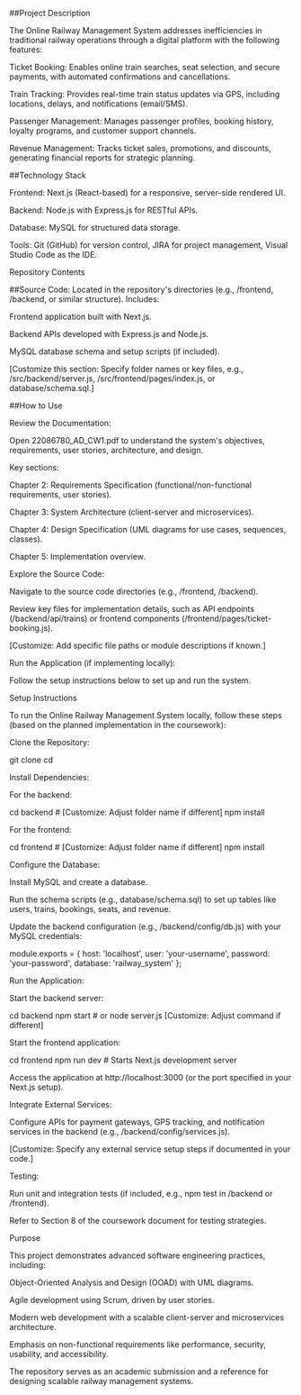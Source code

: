 ##Project Description

The Online Railway Management System addresses inefficiencies in traditional railway operations through a digital platform with the following features:





Ticket Booking: Enables online train searches, seat selection, and secure payments, with automated confirmations and cancellations.



Train Tracking: Provides real-time train status updates via GPS, including locations, delays, and notifications (email/SMS).



Passenger Management: Manages passenger profiles, booking history, loyalty programs, and customer support channels.



Revenue Management: Tracks ticket sales, promotions, and discounts, generating financial reports for strategic planning.

##Technology Stack





Frontend: Next.js (React-based) for a responsive, server-side rendered UI.



Backend: Node.js with Express.js for RESTful APIs.



Database: MySQL for structured data storage.



Tools: Git (GitHub) for version control, JIRA for project management, Visual Studio Code as the IDE.

Repository Contents





##Source Code: Located in the repository's directories (e.g., /frontend, /backend, or similar structure). Includes:





Frontend application built with Next.js.



Backend APIs developed with Express.js and Node.js.



MySQL database schema and setup scripts (if included).



[Customize this section: Specify folder names or key files, e.g., /src/backend/server.js, /src/frontend/pages/index.js, or database/schema.sql.]

##How to Use





Review the Documentation:





Open 22086780_AD_CW1.pdf to understand the system's objectives, requirements, user stories, architecture, and design.



Key sections:





Chapter 2: Requirements Specification (functional/non-functional requirements, user stories).



Chapter 3: System Architecture (client-server and microservices).



Chapter 4: Design Specification (UML diagrams for use cases, sequences, classes).



Chapter 5: Implementation overview.



Explore the Source Code:





Navigate to the source code directories (e.g., /frontend, /backend).



Review key files for implementation details, such as API endpoints (/backend/api/trains) or frontend components (/frontend/pages/ticket-booking.js).



[Customize: Add specific file paths or module descriptions if known.]



Run the Application (if implementing locally):





Follow the setup instructions below to set up and run the system.

Setup Instructions

To run the Online Railway Management System locally, follow these steps (based on the planned implementation in the coursework):





Clone the Repository:

git clone <your-repository-url>
cd <repository-name>



Install Dependencies:





For the backend:

cd backend  # [Customize: Adjust folder name if different]
npm install



For the frontend:

cd frontend  # [Customize: Adjust folder name if different]
npm install



Configure the Database:





Install MySQL and create a database.



Run the schema scripts (e.g., database/schema.sql) to set up tables like users, trains, bookings, seats, and revenue.



Update the backend configuration (e.g., /backend/config/db.js) with your MySQL credentials:

module.exports = {
  host: 'localhost',
  user: 'your-username',
  password: 'your-password',
  database: 'railway_system'
};



Run the Application:





Start the backend server:

cd backend
npm start  # or node server.js [Customize: Adjust command if different]



Start the frontend application:

cd frontend
npm run dev  # Starts Next.js development server



Access the application at http://localhost:3000 (or the port specified in your Next.js setup).



Integrate External Services:





Configure APIs for payment gateways, GPS tracking, and notification services in the backend (e.g., /backend/config/services.js).



[Customize: Specify any external service setup steps if documented in your code.]



Testing:





Run unit and integration tests (if included, e.g., npm test in /backend or /frontend).



Refer to Section 8 of the coursework document for testing strategies.

Purpose

This project demonstrates advanced software engineering practices, including:





Object-Oriented Analysis and Design (OOAD) with UML diagrams.



Agile development using Scrum, driven by user stories.



Modern web development with a scalable client-server and microservices architecture.



Emphasis on non-functional requirements like performance, security, usability, and accessibility.

The repository serves as an academic submission and a reference for designing scalable railway management systems.
